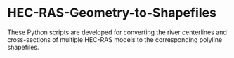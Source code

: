 # HEC-RAS-Geometry-to-Shapefiles
These Python scripts are developed for converting the river centerlines and cross-sections of multiple HEC-RAS models to the corresponding polyline shapefiles.
